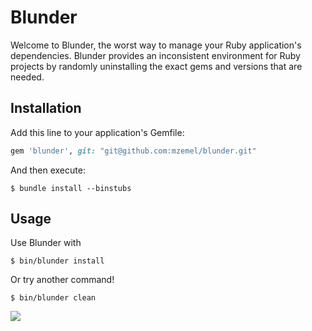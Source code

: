 # Blunder

Welcome to Blunder, the worst way to manage your Ruby application's dependencies.  Blunder provides an inconsistent environment for Ruby projects by randomly uninstalling the exact gems and versions that are needed.

## Installation

Add this line to your application's Gemfile:

```ruby
gem 'blunder', git: "git@github.com:mzemel/blunder.git"
```

And then execute:

    $ bundle install --binstubs

## Usage

Use Blunder with

    $ bin/blunder install

Or try another command!

    $ bin/blunder clean

![](http://i.imgur.com/79Lp33i.png)

